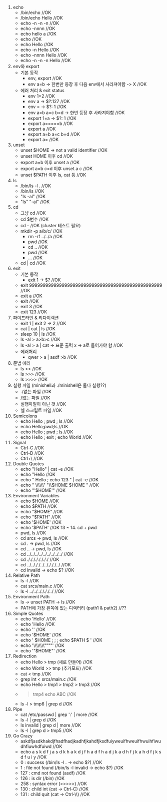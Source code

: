 1. echo
   - /bin/echo                      //OK
   - /bin/echo Hello                //OK
   - echo -n -n -n                  //OK
   - echo -nnnn                     //OK
   - echo hello                 a   //OK
   - echo                           //OK
   - echo Hello                     //OK
   - echo -n Hello                  //OK
   - echo -nnnn Hello               //OK
   - echo -n -n -n Hello            //OK
2. env와 export
   - 기본 동작
     - env, export                                      //OK
     - env a=b -> 한번만 등장 후 다음 env에서 사라져야함 -> X  //OK
   - 에러 처리 & exit status
     - env 1=2                                  //OK
     - env a    -> $?:127                       //OK
     - env =    -> $?: 1                        //OK
     - env a=b a=c b=d -> 한번 등장 후 사라져야함    //OK
     - export 1=a    -> $?: 1                   //OK
     - export a=====b                           //OK
     - export a                                 //OK
     - export a=b a=c b=d                       //OK
     - export a=                                //OK
3. unset
     - unset $HOME -> not a valid identifier    //OK
     - unset HOME 이후 cd                        //OK
     - export a=b 이후 unset a                   //OK
     - export a=b c=d 이후 unset a c             //OK
     - unset $PATH 이후 ls, cat 등               //OK
3. ls
   - /bin/ls -l .   //OK
   - /bin/ls        //OK
   - "ls -al"       //OK
   - "ls" "-al"     //OK
4. cd
   - 그냥 cd               //OK
   - cd $변수              //OK
   - cd -                 //OK (cluster 테스트 필요)
   - mkdir -p a/b/c/      //OK
     - rm -rf ../../a     //OK
     - pwd                //OK
     - cd ..              //OK
     - pwd                //OK
     - ...                //OK
   - cd | cd              //OK
5. exit
   - 기본 동작
     - exit 1  -> $?                                            //OK
   - exit 9999999999999999999999999999999999999999999999999     //OK
   - exit a                                                     //OK
   - exit                                                       //OK
   - exit 3                                                     //OK
   - exit 123                                                   //OK
6. 파이프라인 & 리다이렉션
   - exit 1 | exit 2          -> 2                              //OK
   - cat | cat | ls                                             //OK
   - sleep 10 | ls                                              //OK
   - ls -al > a>b>c                                             //OK
   - ls -al > a | cat        -> 표준 출력 x -> a로 들어가야 함        //OK
   - 에러처리
     - qwer > a | asdf >b                                       //OK
7. 문법 에러
   - ls >>      //OK
   - ls >>>     //OK
   - ls >>>>    //OK
8. 실행 파일 (minishell과 ./minishell은 둘다 실행??)
    - ./없는 파일         //OK
    - /없는 파일          //OK
    - 실행파일이 아닌 것    //OK
    - 쉘 스크립트 파일     //OK
9. Semicolons
    - echo Hello ; pwd ; ls                         //OK
    - echo Hello;pwd;ls                             //OK
    - echo Hello            ;  pwd        ;     ls  //OK
    - echo Hello ; exit ; echo World                //OK
10. Signal
    - Ctrl-C    //OK
    - Ctrl-D    //OK
    - Ctrl+\\   //OK
11. Double Quotes
    - echo "Hello" | cat -e                     //OK
    - echo "Hello                               //OK
    - echo "  Hello ; echo 123       " | cat -e //OK
    - echo "  \\\\\\\\\\\\" "\\\\$HOME $HOME  " //OK
    - echo "'$HOME'"                            //OK
12. Environment Variables
    - echo $HOME    //OK
    - echo $PATH    //OK
    - echo "$HOME"  //OK
    - echo "$PATH"  //OK
    - echo '$HOME'  //OK
    - echo '$PATH'  //OK
13 ~ 14. cd + pwd
    - pwd, ls                            //OK
    - cd srcs -> pwd, ls                 //OK
    - cd . -> pwd, ls                    //OK
    - cd .. -> pwd, ls                   //OK
    - cd ../../../../../../../../../    //OK
    - cd ././././././././               //OK
    - cd ../../././../.././././../      //OK
    - cd invalid -> echo $?             //OK
15. Relative Path
    - ls -l                     //OK
    - cat srcs/main.c           //OK
    - ls -l ../../.././././../  //OK
16. Environment Path
    - ls -> unset PATH -> ls                    //OK
    - PATH에 가장 왼쪽에 있는 디렉터리 (path1 & path2) //??
17. Simple Quotes
    - echo 'Hello'                          //OK
    - echo 'Hello                           //OK
    - echo ''                               //OK
    - echo '$HOME'                          //OK
    - echo '  $HOME   ;  ; ; echo $PATH $ ' //OK
    - echo '\\\\\\\\\\\\\\\\""""'           //OK
    - echo '"$HOME"'                        //OK
18. Redirection
    - echo Hello > tmp (새로 만들어)        //OK
    - echo World >> tmp (추가모드)         //OK
    - cat < tmp                          //OK
    - grep int < srcs/main.c             //OK
    - echo Hello > tmp1 > tmp2 > tmp3    //OK
    - > tmp4 echo ABC                    //OK
    - ls -l > tmp6 | grep d              //OK
19. Pipe
    - cat /etc/passwd | grep ':' | more //OK
    - ls -l | grep d                    //OK
    - ls invalid | grep d | more        //OK
    - ls -l | grep d > tmp5             //OK
20. Go Crazy
    - askdfjasdkhakdjfhadfhadjkadhfjkahdfjksdfuiyweuifhweuifhwuihfiwudhfiuwhdfuiwd
        //OK
    - echo a s k d f j a s d k h a k d j f h a d f h a d j k a d h f j k a h d f j k s d f u i y
        //OK
    - 0 : success (/bin/ls -l . -> echo $?)
        //OK
    - 1 : file not found (/bin/ls -l invalid -> echo $?)
        //OK
    - 127 : cmd not found (asdf)
        //OK
    - 126 : is dir (/bin)
        //OK
    - 258 : syntax error (>>>>>)
        //OK
    - 130 : child int (cat -> Ctrl-C)
        //OK
    - 131 : child quit (cat -> Ctrl-\\\\)
        //OK